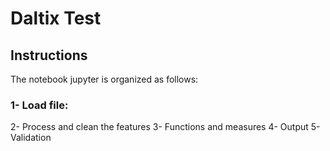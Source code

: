 # Daltix Test

## Instructions

  The notebook jupyter is organized as follows:

  ### 1- Load file: 
  2- Process and clean the features
  3- Functions and measures
  4- Output
  5- Validation

 
